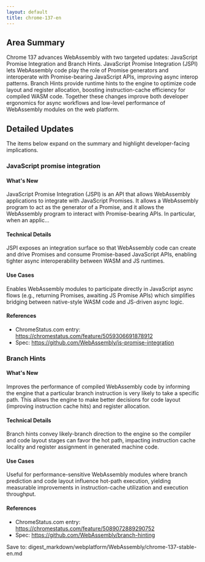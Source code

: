 ```yaml
---
layout: default
title: chrome-137-en
---
```


## Area Summary

Chrome 137 advances WebAssembly with two targeted updates: JavaScript Promise Integration and Branch Hints. JavaScript Promise Integration (JSPI) lets WebAssembly code play the role of Promise generators and interoperate with Promise-bearing JavaScript APIs, improving async interop patterns. Branch Hints provide runtime hints to the engine to optimize code layout and register allocation, boosting instruction-cache efficiency for compiled WASM code. Together these changes improve both developer ergonomics for async workflows and low-level performance of WebAssembly modules on the web platform.

## Detailed Updates

The items below expand on the summary and highlight developer-facing implications.

### JavaScript promise integration

#### What's New
JavaScript Promise Integration (JSPI) is an API that allows WebAssembly applications to integrate with JavaScript Promises. It allows a WebAssembly program to act as the generator of a Promise, and it allows the WebAssembly program to interact with Promise-bearing APIs. In particular, when an applic...

#### Technical Details
JSPI exposes an integration surface so that WebAssembly code can create and drive Promises and consume Promise-based JavaScript APIs, enabling tighter async interoperability between WASM and JS runtimes.

#### Use Cases
Enables WebAssembly modules to participate directly in JavaScript async flows (e.g., returning Promises, awaiting JS Promise APIs) which simplifies bridging between native-style WASM code and JS-driven async logic.

#### References
- ChromeStatus.com entry: https://chromestatus.com/feature/5059306691878912
- Spec: https://github.com/WebAssembly/js-promise-integration

### Branch Hints

#### What's New
Improves the performance of compiled WebAssembly code by informing the engine that a particular branch instruction is very likely to take a specific path. This allows the engine to make better decisions for code layout (improving instruction cache hits) and register allocation.

#### Technical Details
Branch hints convey likely-branch direction to the engine so the compiler and code layout stages can favor the hot path, impacting instruction cache locality and register assignment in generated machine code.

#### Use Cases
Useful for performance-sensitive WebAssembly modules where branch prediction and code layout influence hot-path execution, yielding measurable improvements in instruction-cache utilization and execution throughput.

#### References
- ChromeStatus.com entry: https://chromestatus.com/feature/5089072889290752
- Spec: https://github.com/WebAssembly/branch-hinting

Save to: digest_markdown/webplatform/WebAssembly/chrome-137-stable-en.md
